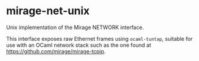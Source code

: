 mirage-net-unix
=================

Unix implementation of the Mirage NETWORK interface.

This interface exposes raw Ethernet frames using `ocaml-tuntap`,
suitable for use with an OCaml network stack such as the one
found at <https://github.com/mirage/mirage-tcpip>.
